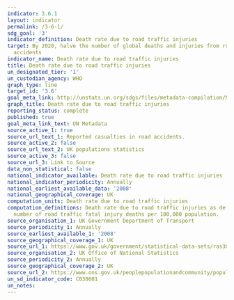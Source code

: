 ```yaml
---
indicator: 3.6.1
layout: indicator
permalink: /3-6-1/
sdg_goal: '3'
indicator_definition: Death rate due to road traffic injuries
target: By 2020, halve the number of global deaths and injuries from road traffic
  accidents
indicator_name: Death rate due to road traffic injuries
title: Death rate due to road traffic injuries
un_designated_tier: '1'
un_custodian_agency: WHO
graph_type: line
target_id: '3.6'
goal_meta_link: http://unstats.un.org/sdgs/files/metadata-compilation/Metadata-Goal-3.pdf
graph_title: Death rate due to road traffic injuries
reporting_status: complete
published: true
goal_meta_link_text: UN Metadata
source_active_1: true
source_url_text_1: Reported casualties in road accidents.
source_active_2: false
source_url_text_2: UK populations statistics
source_active_3: false
source_url_3: Link to Source
data_non_statistical: false
national_indicator_available: Death rate due to road traffic injuries
national_indicator_periodicity: Annually
national_earliest_available_data: '2008'
national_geographical_coverage: UK
computation_units: Death rate due to road traffic injuries
computation_definitions: Death rate due to road traffic injuries as defined as the
  number of road traffic fatal injury deaths per 100,000 population.
source_organisation_1: UK Government Department of Transport
source_periodicity_1: Annually
source_earliest_available_1: '2008'
source_geographical_coverage_1: UK
source_url_1: https://www.gov.uk/government/statistical-data-sets/ras30-reported-casualties-in-road-accidents
source_organisation_2: UK Office of National Statistics
source_periodicity_2: Annually
source_geographical_coverage_2: UK
source_url_2: https://www.ons.gov.uk/peoplepopulationandcommunity/populationandmigration/populationestimates/datasets/populationestimatestimeseriesdataset
un_sd_indicator_code: C030601
un_notes:
---
```



